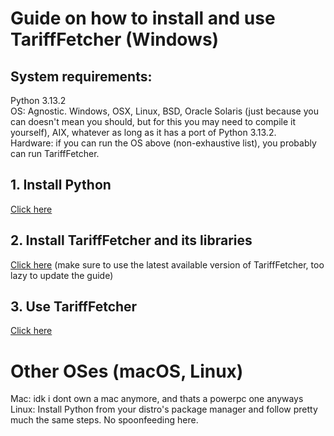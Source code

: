 # Guide on how to install and use TariffFetcher (Windows)

## System requirements:
Python 3.13.2\
OS: Agnostic. Windows, OSX, Linux, BSD, Oracle Solaris (just because you can doesn't mean you should, but for this you may need to compile it yourself), AIX, whatever as long as it has a port of Python 3.13.2.\
Hardware: if you can run the OS above (non-exhaustive list), you probably can run TariffFetcher.

## 1. Install Python
[Click here](https://folge.me/g/shared/LnYqNeAX35JojX3/install-python)

## 2. Install TariffFetcher and its libraries
[Click here](https://folge.me/g/shared/WMaKbe8Q4Ym6n15/install-tarifffetcher-s-libraries) (make sure to use the latest available version of TariffFetcher, too lazy to update the guide)

## 3. Use TariffFetcher
[Click here](https://folge.me/g/shared/brMlYmpMa7O5Z4v/use-tarifffetcher)

# Other OSes (macOS, Linux)

Mac: idk i dont own a mac anymore, and thats a powerpc one anyways \
Linux: Install Python from your distro's package manager and follow pretty much the same steps. No spoonfeeding here.

